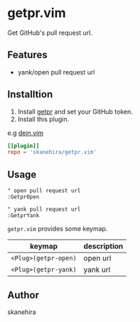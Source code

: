 # getpr.vim
Get GitHub's pull request url.

## Features
- yank/open pull request url

## Installtion
1. Install [getpr](https://github.com/skanehira/getpr) and set your GitHub token.
2. Install this plugin.

e.g [dein.vim](https://github.com/Shougo/dein.vim)

```toml
[[plugin]]
repo = 'skanehira/getpr.vim'
```

## Usage
```vim
" open pull request url
:GetprOpen

" yank pull request url
:GetprYank
```

`getpr.vim` provides some keymap.

| keymap               | description |
|----------------------|-------------|
| `<Plug>(getpr-open)` | open url    |
| `<Plug>(getpr-yank)` | yank url    |

## Author
skanehira
